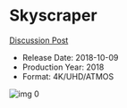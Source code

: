 # Skyscraper

[Discussion Post](https://www.avsforum.com/threads/bass-eq-for-filtered-movies.2995212/post-56865046)

* Release Date: 2018-10-09
* Production Year: 2018
* Format: 4K/UHD/ATMOS

![img 0](https://i.imgur.com/jCZydqN.jpg)

